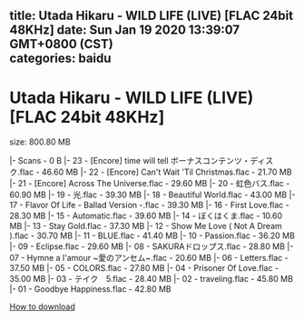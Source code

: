 
title: Utada Hikaru - WILD LIFE (LIVE) [FLAC 24bit 48KHz]
date: Sun Jan 19 2020 13:39:07 GMT+0800 (CST)    
categories: baidu
---

# Utada Hikaru - WILD LIFE (LIVE) [FLAC 24bit 48KHz]
size: 800.80 MB
 
 
|- Scans - 0 B
|- 23 - [Encore] time will tell ボーナスコンテンツ・ディスク.flac - 46.60 MB
|- 22 - [Encore] Can't Wait 'Til Christmas.flac - 21.70 MB
|- 21 - [Encore] Across The Universe.flac - 29.60 MB
|- 20 - 虹色バス.flac - 60.90 MB
|- 19 - 光.flac - 39.30 MB
|- 18 - Beautiful World.flac - 43.00 MB
|- 17 - Flavor Of Life - Ballad Version -.flac - 39.30 MB
|- 16 - First Love.flac - 28.30 MB
|- 15 - Automatic.flac - 39.60 MB
|- 14 - ぼくはくま.flac - 10.60 MB
|- 13 - Stay Gold.flac - 37.30 MB
|- 12 - Show Me Love ( Not A Dream ).flac - 30.70 MB
|- 11 - BLUE.flac - 41.40 MB
|- 10 - Passion.flac - 36.20 MB
|- 09 - Eclipse.flac - 29.60 MB
|- 08 - SAKURAドロップス.flac - 28.80 MB
|- 07 - Hymne a l'amour ~愛のアンセム~.flac - 20.60 MB
|- 06 - Letters.flac - 37.50 MB
|- 05 - COLORS.flac - 27.80 MB
|- 04 - Prisoner Of Love.flac - 35.00 MB
|- 03 - テイク　5.flac - 28.40 MB
|- 02 - traveling.flac - 45.80 MB
|- 01 - Goodbye Happiness.flac - 42.80 MB

[How to download](https://bpcam.bemobtrk.com/go/2ceec3aa-1ca2-46d6-b9ff-aaa5c184517c?jno=2650)